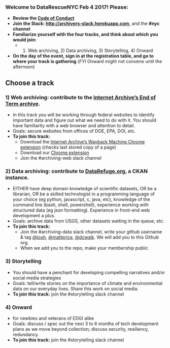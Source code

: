 ### Welcome to DataRescueNYC Feb 4 2017! Please: 

* **Review the [Code of Conduct](https://docs.google.com/document/d/1bmMTOCgzZslkQwy03NoqX4pEFFDFyMoEQDro7h35E7c/edit)**
* **Join the Slack: http://archivers-slack.herokuapp.com,** and the **#nyc channel**
* **Familiarize yourself with the four tracks, and think about which you would join:** 
  * 1) Web archiving, 2) Data archiving, 3) Storytelling, 4) Onward
* **On the day of the event, sign in at the registration table, and go to where your track is gathering** (*FYI* Onward might not convene until the afternoon)

## Choose a track

### 1) Web archiving: contribute to the [Internet Archive’s End of Term archive](http://eotarchive.cdlib.org/2016.html). 
* In this track you will be working through federal websites to identify important data and figure out what we need to do with it. You should have familiarity with a web browser and attention to detail. 
* Goals: secure websites from offices of DOE, EPA, DOI, etc. 
* **To join this track:** 
  * Download the [Internet Archive’s Wayback Machine Chrome extension](https://chrome.google.com/webstore/detail/wayback-machine/fpnmgdkabkmnadcjpehmlllkndpkmiak) (checks last stored copy of a page)
  * Download our [Chrome extension](https://chrome.google.com/webstore/detail/nominationtool/abjpihafglmijnkkoppbookfkkanklok)
  * Join the #archiving-web slack channel

### 2) Data archiving: contribute to [DataRefuge.org](https://datarefuge.org), a CKAN instance. 
* EITHER have deep domain knowledge of scientific datasets, OR be a librarian, OR be a skilled technologist in a programming language of your choice (eg python, javascript, c, java, etc), knowledge of the command line (bash, shell, powershell), experience working with structured data (eg json formatting). Experience in front-end web development a plus. 
* Goals: archive data from USGS, other datasets waiting in the queue, etc. 
* **To join this track:** 
  * Join the #archiving-data slack channel, write your github username & tag [@louh](https://github.com/louh), [@mattprice](https://github.com/titaniumbones), [@dcwalk](https://github.com/dcwalk). We will add you to this Github org.
  * When we add you to the repo, make your membership public

### 3) Storytelling
* You should have a penchant for developing compelling narratives and/or social media strategies
* Goals: tell/write stories on the importance of climate and environmental data on our everyday lives. Share this work on social media. 
* **To join this track:** join the #storytelling slack channel

### 4) Onward
* for newbies and veterans of EDGI alike
* Goals: discuss / spec out the next 3 to 6 months of tech development plans as we move beyond collection; discuss security, resiliency, redundancy.
* **To join this track:** join the #storytelling slack channel
